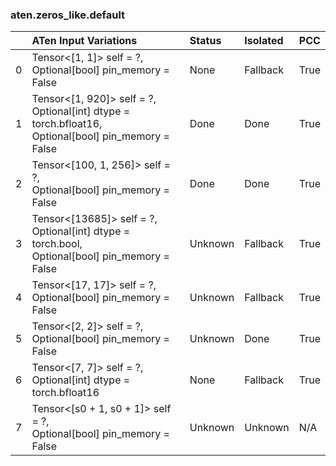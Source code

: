 ### aten.zeros_like.default
|    | ATen Input Variations                                                                                    | Status   | Isolated   | PCC   |
|---:|:---------------------------------------------------------------------------------------------------------|:---------|:-----------|:------|
|  0 | Tensor<[1, 1]> self = ?,<br>Optional[bool] pin_memory = False                                            | None     | Fallback   | True  |
|  1 | Tensor<[1, 920]> self = ?,<br>Optional[int] dtype = torch.bfloat16,<br>Optional[bool] pin_memory = False | Done     | Done       | True  |
|  2 | Tensor<[100, 1, 256]> self = ?,<br>Optional[bool] pin_memory = False                                     | Done     | Done       | True  |
|  3 | Tensor<[13685]> self = ?,<br>Optional[int] dtype = torch.bool,<br>Optional[bool] pin_memory = False      | Unknown  | Fallback   | True  |
|  4 | Tensor<[17, 17]> self = ?,<br>Optional[bool] pin_memory = False                                          | Unknown  | Fallback   | True  |
|  5 | Tensor<[2, 2]> self = ?,<br>Optional[bool] pin_memory = False                                            | Unknown  | Done       | True  |
|  6 | Tensor<[7, 7]> self = ?,<br>Optional[int] dtype = torch.bfloat16                                         | None     | Fallback   | True  |
|  7 | Tensor<[s0 + 1, s0 + 1]> self = ?,<br>Optional[bool] pin_memory = False                                  | Unknown  | Unknown    | N/A   |

